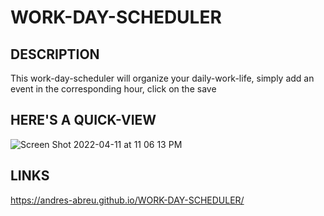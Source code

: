 # WORK-DAY-SCHEDULER

## DESCRIPTION
This work-day-scheduler will organize your daily-work-life, simply add an event in the corresponding hour, click on the save

## HERE'S A QUICK-VIEW
![Screen Shot 2022-04-11 at 11 06 13 PM](https://user-images.githubusercontent.com/94572199/162871511-5a83b37a-650d-430c-a7cf-a8cb7d7bcc4d.png)

## LINKS
https://andres-abreu.github.io/WORK-DAY-SCHEDULER/
